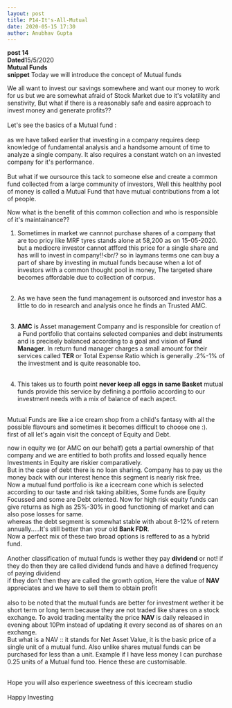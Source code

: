 ```yaml
---
layout: post
title: P14-It's-All-Mutual
date: 2020-05-15 17:30 
author: Anubhav Gupta
---
```

<style>
    header{
      
     background-color: rgba(249, 241 ,241 , 0.7);
         font-weight: bolder;
         font-size: larger;
         font-family: fantasy;
        }
    
      div{
        background-image: url("https://i.postimg.cc/y6fw6m3Y/yoann-siloine-dyax-Q-ao-GWY-unsplash.jpg");
      }
      </style>

**post 14** <br/>
**Dated**15/5/2020<br/>
**Mutual Funds** <br/>
**snippet** Today we will introduce the concept of Mutual funds<br/>

We all want to invest our savings somewhere and want our money to work for us but we are somewhat afraid of Stock Market due to it's volatility and senstivity, But what if there is a reasonably safe and easire approach to invest money and generate profits??<br/> <br/>
Let's see the basics of a Mutual fund : <br/><br/>
as we have talked earlier that investing in a company requires deep knowledge of fundamental analysis and a handsome amount of time to analyze a single company. It also requires a constant watch on an invested company for it's performance. <br/><br/>
But what if we oursource this tack to someone else and create a common fund collected from a large community of investors, Well this healthhy pool of money is called a Mutual Fund that have mutual contributions from a lot of people.<br/>

Now what is the benefit of this common collection and who is responsible of it's maintainance??<br/>
1. Sometimes in market we cannnot purchase shares of a company that are too pricy like MRF tyres stands alone at 58,200 as on 15-05-2020. but a mediocre investor cannot atfford this price for a single share and has will to invest in company!!<br/?
so in laymans terms one can buy a part of share by investing in mutual funds because when a lot of investors with a common thought pool in money, The targeted share becomes affordable due to collection of corpus.<br/><br/>

2. As we have seen the fund management is outsorced and investor has a little to do in research and analysis once he finds an Trusted AMC.<br/><br/>

3. **AMC** is Asset management Company and is responsible for creation of a Fund portfolio that contains selected companies and debt instruments and is precisely balanced according to a goal and vision of **Fund Manager**. In return fund manager charges a small amount for their services called **TER** or Total Expense Ratio which is generally .2%-1% of the investment and is quite reasonable too.<br/><br/>

4. This takes us to fourth point **never keep all eggs in same Basket** mutual funds provide this service by defining a portfolio according to our investment needs with a mix of balance of each aspect.<br/><br/>

Mutual Funds are like a ice cream shop from a child's fantasy with all the possible flavours and sometimes it becomes difficult to choose one :).<br/>
first of all let's again visit the concept of Equity and Debt.<br/>

now in equity we (or AMC on our behalf) gets a partial ownership of that company and we are entitled to both profits and lossed equally hence Investments in Equity are riskier comparatively.<br/>
But in the case of debt there is no loan sharing. Company has to pay us the money back with our interest hence this segment is nearly risk free.<br/>
Now a mutual fund portfolio is ike a icecream cone which is selected according to our taste and risk taking abilities, Some funds are Equity Focussed and some are Debt oriented. Now for high risk equity funds can give returns as high as 25%-30% in good functioning of market and can also pose losses for same.<br/> 
whereas the debt segment is somewhat stable with about 8-12% of retern annually.....It's still better than your old **Bank FDR**.<br/>
Now a perfect mix of these two broad options is reffered to as a hybrid fund.<br/><br/>
Another classification of mutual funds is wether they pay **dividend** or not!
if they do then they are called dividend funds and have a defined frequency of paying dividend<br/>
if they don't then they are called the growth option, Here the value of **NAV** appreciates and we have to sell them to obtain profit<br/><br/>
also to be noted that the mutual funds are better for investment wether it be short term or long term because they are not traded like shares on a stock exchange. To avoid trading mentality the price **NAV** is daily released in evening about 10Pm instead of updating it every second as of shares on an exchange.<br/>
But what is a NAV :: it stands for Net Asset Value, it is the basic price of a single unit of a mutual fund. Also unlike shares mutual funds can be purchased for less than a unit. Example if I have less money I can purchase 0.25 units of a Mutual fund too. Hence these are customisable. <br/><br/>

Hope you will also experience sweetness of this icecream studio<br/><br/>
Happy Investing 